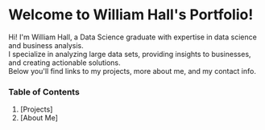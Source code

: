 # Welcome to William Hall's Portfolio!
Hi! I'm William Hall, a Data Science graduate with expertise in data science and business analysis. <br>
I specialize in analyzing large data sets, providing insights to businesses, and creating actionable solutions. <br>
Below you'll find links to my projects, more about me, and my contact info.
### Table of Contents
1. [Projects]
2. [About Me]
   
